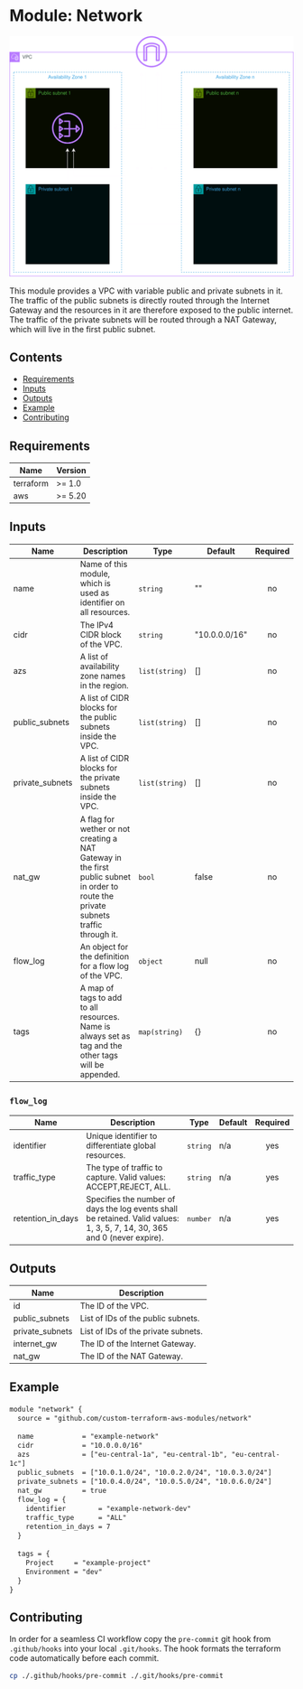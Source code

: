 # Module: Network

![Network visualized](.github/diagrams/network-transparent.png)

This module provides a VPC with variable public and private subnets in it. The traffic of the public subnets is directly routed through the Internet Gateway and the resources in it are therefore exposed to the public internet. The traffic of the private subnets will be routed through a NAT Gateway, which will live in the first public subnet.

## Contents

- [Requirements](#requirements)
- [Inputs](#inputs)
- [Outputs](#outputs)
- [Example](#example)
- [Contributing](#contributing)

## Requirements

| Name      | Version |
| --------- | ------- |
| terraform | >= 1.0  |
| aws       | >= 5.20 |

## Inputs

| Name            | Description                                                                                                                          | Type           | Default       | Required |
| --------------- | ------------------------------------------------------------------------------------------------------------------------------------ | -------------- | ------------- | :------: |
| name            | Name of this module, which is used as identifier on all resources.                                                                   | `string`       | ""            |    no    |
| cidr            | The IPv4 CIDR block of the VPC.                                                                                                      | `string`       | "10.0.0.0/16" |    no    |
| azs             | A list of availability zone names in the region.                                                                                     | `list(string)` | []            |    no    |
| public_subnets  | A list of CIDR blocks for the public subnets inside the VPC.                                                                         | `list(string)` | []            |    no    |
| private_subnets | A list of CIDR blocks for the private subnets inside the VPC.                                                                        | `list(string)` | []            |    no    |
| nat_gw          | A flag for wether or not creating a NAT Gateway in the first public subnet in order to route the private subnets traffic through it. | `bool`         | false         |    no    |
| flow_log        | An object for the definition for a flow log of the VPC.                                                                              | `object`       | null          |    no    |
| tags            | A map of tags to add to all resources. Name is always set as tag and the other tags will be appended.                                | `map(string)`  | {}            |    no    |

### `flow_log`

| Name              | Description                                                                                                                | Type     | Default | Required |
| ----------------- | -------------------------------------------------------------------------------------------------------------------------- | -------- | ------- | :------: |
| identifier        | Unique identifier to differentiate global resources.                                                                       | `string` | n/a     |   yes    |
| traffic_type      | The type of traffic to capture. Valid values: ACCEPT,REJECT, ALL.                                                          | `string` | n/a     |   yes    |
| retention_in_days | Specifies the number of days the log events shall be retained. Valid values: 1, 3, 5, 7, 14, 30, 365 and 0 (never expire). | `number` | n/a     |   yes    |

## Outputs

| Name            | Description                         |
| --------------- | ----------------------------------- |
| id              | The ID of the VPC.                  |
| public_subnets  | List of IDs of the public subnets.  |
| private_subnets | List of IDs of the private subnets. |
| internet_gw     | The ID of the Internet Gateway.     |
| nat_gw          | The ID of the NAT Gateway.          |

## Example

```hcl
module "network" {
  source = "github.com/custom-terraform-aws-modules/network"

  name            = "example-network"
  cidr            = "10.0.0.0/16"
  azs             = ["eu-central-1a", "eu-central-1b", "eu-central-1c"]
  public_subnets  = ["10.0.1.0/24", "10.0.2.0/24", "10.0.3.0/24"]
  private_subnets = ["10.0.4.0/24", "10.0.5.0/24", "10.0.6.0/24"]
  nat_gw          = true
  flow_log = {
    identifier        = "example-network-dev"
    traffic_type      = "ALL"
    retention_in_days = 7
  }

  tags = {
    Project     = "example-project"
    Environment = "dev"
  }
}
```

## Contributing

In order for a seamless CI workflow copy the `pre-commit` git hook from `.github/hooks` into your local `.git/hooks`. The hook formats the terraform code automatically before each commit.

```bash
cp ./.github/hooks/pre-commit ./.git/hooks/pre-commit
```

